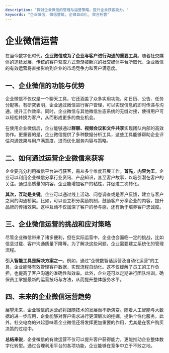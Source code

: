 ```yaml
---
description: "探讨企业微信的管理与运营策略，提升企业获客能力。"
keywords: "企业微信, 微信营销, 企微自动化, 聚合托管"
---
```

# 企业微信运营

在当今数字化时代，**企业微信成为了企业与客户进行沟通的重要工具**。随着社交媒体的迅猛发展，传统的客户获取方式渐渐被新兴的社交媒体平台所取代，企业微信的有效运营将直接影响到企业的市场竞争力和客户满意度。

## 一、企业微信的功能与优势

企业微信不仅仅是一个聊天工具，它还涵盖了众多实用功能，如日历、公告、任务分配等。有研究表明，企业通过微信进行客户管理，可以实现信息的即时传递与沟通，提升工作效率。同时，企业微信与其他微信生态系统的无缝对接，使得用户可以轻松转换为客户，从而形成更多的商业机会。

在使用企业微信后，企业能够通过**群聊、视频会议和文件共享**实现团队内部的高效协作。更重要的是，企业微信提供了多种数据分析工具，这些工具能够帮助企业评估沟通效果与用户满意度，进而优化服务内容与策略。

## 二、如何通过运营企业微信来获客

企业要充分利用微信平台进行获客，需从多个维度开展工作。**首先，内容为王**。企业可以利用企业微信分享行业资讯、产品知识，甚至客户故事，以吸引潜在客户的关注。通过高质量的内容，企业能增加客户的粘性，并促进二次转化。

**其次，互动是关键**。企业可以通过线上活动、问卷调查或是客户反馈，建立与客户之间的沟通桥梁。比如，可以设立积分奖励机制，鼓励客户分享企业的内容，提升品牌的传播效果。这种互动不仅加深了客户的参与感，还有助于培养客户忠诚度。

## 三、企业微信运营的挑战和应对策略

尽管企业微信带来了诸多便利，但在实际运营中，企业也会面临一定的挑战，比如信息过载、客户沟通质量下降等。为了解决这些问题，企业需要建立系统化的管理流程。

**引入智能工具是解决方案之一**。例如，通过“企微数智话运营及自动化运营”的工具，企业能够有效管理客户数据，实现流程自动化。这不仅缓解了员工的工作负担，也提高了客户沟通的准确性和效率。此外，企业还可以定期进行团队培训，确保员工掌握最新的运营技巧与方法，从而提升整体服务水平。

## 四、未来的企业微信运营趋势

展望未来，企业微信的运营必将跟随技术的发展而不断演变。随着人工智能与大数据的进一步应用，企业能够对客户需求进行更深层次的挖掘，提供个性化服务。此外，社交电商的兴起意味着企业微信还将发挥更加重要的作用，尤其是在客户购买决策的过程中。

**总结来说**，企业微信的有效运营不仅可以提升客户获得能力，更能推动企业整体数字化转型。通过合理利用平台的各项功能，企业能够在竞争中立于不败之地。
